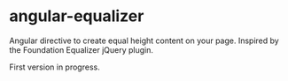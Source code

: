 # angular-equalizer
Angular directive to create equal height content on your page.
Inspired by the Foundation Equalizer jQuery plugin.

First version in progress.
